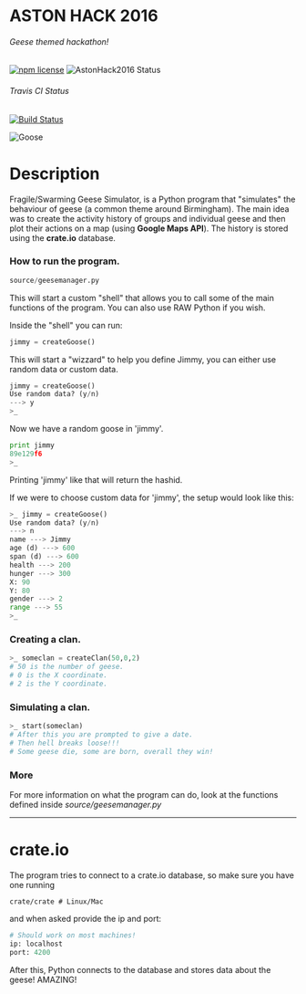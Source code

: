 ASTON HACK 2016
===
###### Geese themed hackathon!

[![npm license](https://img.shields.io/npm/l/awesome-badges.svg)](https://github.com/thee-engineer/astonhack-2016)
![AstonHack2016 Status](https://img.shields.io/badge/astonhack2016-winner-orange.svg)

###### Travis CI Status
[![Build Status](https://travis-ci.com/thee-engineer/astonhack-2016.svg?token=ySNrvJx6Lqs7r3y3HqKN&branch=master)](https://travis-ci.com/thee-engineer/astonhack-2016)

![Goose](https://astonhack.co.uk/images/ah-goose.png )

# Description
Fragile/Swarming Geese Simulator, is a Python program that "simulates" the
behaviour of geese (a common theme around Birmingham). The main idea was to
create the activity history of groups and individual geese and then plot their
actions on a map (using **Google Maps API**). The history is stored using the **crate.io**
database.

### How to run the program.
```python
source/geesemanager.py
```
This will start a custom "shell" that allows you to call some of the main
functions of the program. You can also use RAW Python if you wish.

Inside the "shell" you can run:
```python
jimmy = createGoose()
```
This will start a "wizzard" to help you define
Jimmy, you can either use random data or custom
data.
```python
jimmy = createGoose()
Use random data? (y/n)
---> y
>_
```
Now we have a random goose in 'jimmy'.
```python
print jimmy
89e129f6
>_
```
Printing 'jimmy' like that will return the hashid.


If we were to choose custom data for 'jimmy', the
setup would look like this:
```python
>_ jimmy = createGoose()
Use random data? (y/n)
---> n
name ---> Jimmy
age (d) ---> 600
span (d) ---> 600
health ---> 200
hunger ---> 300
X: 90
Y: 80
gender ---> 2
range ---> 55
>_
```

### Creating a clan.

```python
>_ someclan = createClan(50,0,2)
# 50 is the number of geese.
# 0 is the X coordinate.
# 2 is the Y coordinate.
```

### Simulating a clan.

```python
>_ start(someclan)
# After this you are prompted to give a date.
# Then hell breaks loose!!!
# Some geese die, some are born, overall they win!
```

### More
For more information on what the program can do, look at the functions defined inside *source/geesemanager.py*

---
# crate.io
The program tries to connect to a crate.io database, so make sure you have one running
```shell
crate/crate # Linux/Mac
```
and when asked provide the ip and port:
```python
# Should work on most machines!
ip: localhost
port: 4200
```
After this, Python connects to the database and stores data about the geese! AMAZING!
